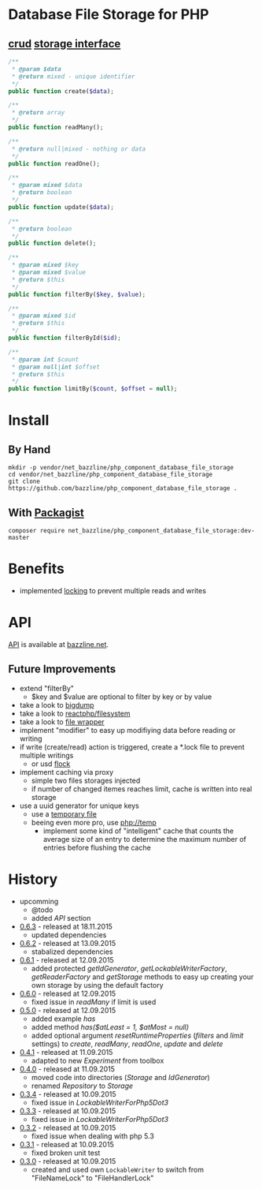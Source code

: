 # Database File Storage for PHP

## [crud](https://en.wikipedia.org/wiki/Create,_read,_update_and_delete) [storage interface](https://github.com/bazzline/php_component_database_file_storage/blob/master/source/Net/Bazzline/Database/FileStorage/StorageInterface.php)

```php
/**
 * @param $data
 * @return mixed - unique identifier
 */
public function create($data);

/**
 * @return array
 */
public function readMany();

/**
 * @return null|mixed - nothing or data
 */
public function readOne();

/**
 * @param mixed $data
 * @return boolean
 */
public function update($data);

/**
 * @return boolean
 */
public function delete();

/**
 * @param mixed $key
 * @param mixed $value
 * @return $this
 */
public function filterBy($key, $value);

/**
 * @param mixed $id
 * @return $this
 */
public function filterById($id);

/**
 * @param int $count
 * @param null|int $offset
 * @return $this
 */
public function limitBy($count, $offset = null);
```

# Install

## By Hand

    mkdir -p vendor/net_bazzline/php_component_database_file_storage
    cd vendor/net_bazzline/php_component_database_file_storage
    git clone https://github.com/bazzline/php_component_database_file_storage .

## With [Packagist](https://packagist.org/packages/net_bazzline/php_component_database_file_storage)

    composer require net_bazzline/php_component_database_file_storage:dev-master

# Benefits

* implemented [locking](https://packagist.org/packages/net_bazzline/component_lock) to prevent multiple reads and writes

# API

[API](http://www.bazzline.net/7ef9fafed9e60d5b861fe82e107b79e3f7adae0e/index.html) is available at [bazzline.net](http://www.bazzline.net).

## Future Improvements

* extend "filterBy"
    * $key and $value are optional to filter by key or by value
* take a look to [bigdump](https://github.com/wires/bigdump)
* take a look to [reactphp/filesystem](https://github.com/reactphp/filesystem)
* take a look to [file wrapper](https://php.net/manual/en/wrappers.file.php)
* implement "modifier" to easy up modifiying data before reading or writing
* if write (create/read) action is triggered, create a \*.lock file to prevent multiple writings
    * or usd [flock](https://php.net/manual/en/function.flock.php)
* implement caching via proxy
    * simple two files storages injected
    * if number of changed itemes reaches limit, cache is written into real storage
* use a uuid generator for unique keys
    * use a [temporary file](http://php.net/manual/en/function.tmpfile.php)
    * beeing even more pro, use [php://temp](http://php.net/manual/en/wrappers.php.php)
        * implement some kind of "intelligent" cache that counts the average size of an entry to determine the maximum number of entries before flushing the cache

# 
# History

* upcomming
    * @todo
    * added *API* section
* [0.6.3](https://github.com/bazzline/php_component_database_file_storage/tree/0.6.3) - released at 18.11.2015
    * updated dependencies
* [0.6.2](https://github.com/bazzline/php_component_database_file_storage/tree/0.6.2) - released at 13.09.2015
    * stabalized dependencies
* [0.6.1](https://github.com/bazzline/php_component_database_file_storage/tree/0.6.1) - released at 12.09.2015
    * added protected *getIdGenerator*, *getLockableWriterFactory*, *getReaderFactory* and *getStorage* methods to easy up creating your own storage by using the default factory
* [0.6.0](https://github.com/bazzline/php_component_database_file_storage/tree/0.6.0) - released at 12.09.2015
    * fixed issue in *readMany* if limit is used
* [0.5.0](https://github.com/bazzline/php_component_database_file_storage/tree/0.5.0) - released at 12.09.2015
    * added example *has*
    * added method *has($atLeast = 1, $atMost = null)*
    * added optional argument *resetRuntimeProperties* (*filters* and *limit* settings) to *create*, *readMany*, *readOne*, *update* and *delete*
* [0.4.1](https://github.com/bazzline/php_component_database_file_storage/tree/0.4.1) - released at 11.09.2015
    * adapted to new *Experiment* from toolbox
* [0.4.0](https://github.com/bazzline/php_component_database_file_storage/tree/0.4.0) - released at 11.09.2015
    * moved code into directories (*Storage* and *IdGenerator*)
    * renamed *Repository* to *Storage*
* [0.3.4](https://github.com/bazzline/php_component_database_file_storage/tree/0.3.4) - released at 10.09.2015
    * fixed issue in *LockableWriterForPhp5Dot3*
* [0.3.3](https://github.com/bazzline/php_component_database_file_storage/tree/0.3.3) - released at 10.09.2015
    * fixed issue in *LockableWriterForPhp5Dot3*
* [0.3.2](https://github.com/bazzline/php_component_database_file_storage/tree/0.3.2) - released at 10.09.2015
    * fixed issue when dealing with php 5.3
* [0.3.1](https://github.com/bazzline/php_component_database_file_storage/tree/0.3.1) - released at 10.09.2015
    * fixed broken unit test
* [0.3.0](https://github.com/bazzline/php_component_database_file_storage/tree/0.3.0) - released at 10.09.2015
    * created and used own `LockableWriter` to switch from "FileNameLock" to "FileHandlerLock"
